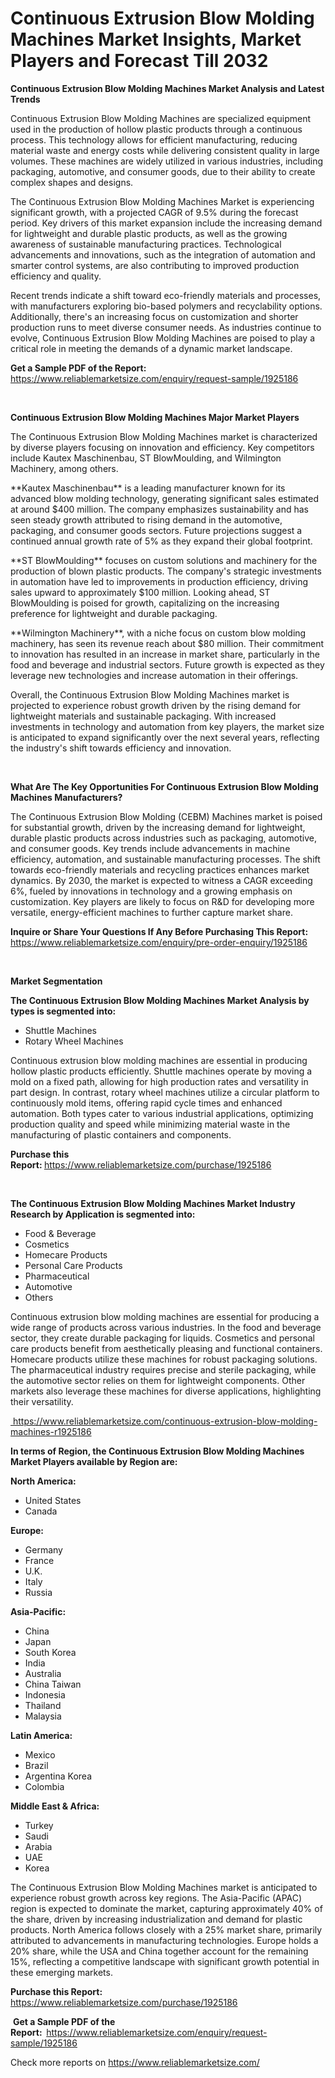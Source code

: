 <p><h1>Continuous Extrusion Blow Molding Machines Market Insights, Market Players and Forecast Till 2032</h1></p><p><strong>Continuous Extrusion Blow Molding Machines Market Analysis and Latest Trends</strong></p>
<p><p>Continuous Extrusion Blow Molding Machines are specialized equipment used in the production of hollow plastic products through a continuous process. This technology allows for efficient manufacturing, reducing material waste and energy costs while delivering consistent quality in large volumes. These machines are widely utilized in various industries, including packaging, automotive, and consumer goods, due to their ability to create complex shapes and designs.</p><p>The Continuous Extrusion Blow Molding Machines Market is experiencing significant growth, with a projected CAGR of 9.5% during the forecast period. Key drivers of this market expansion include the increasing demand for lightweight and durable plastic products, as well as the growing awareness of sustainable manufacturing practices. Technological advancements and innovations, such as the integration of automation and smarter control systems, are also contributing to improved production efficiency and quality.</p><p>Recent trends indicate a shift toward eco-friendly materials and processes, with manufacturers exploring bio-based polymers and recyclability options. Additionally, there's an increasing focus on customization and shorter production runs to meet diverse consumer needs. As industries continue to evolve, Continuous Extrusion Blow Molding Machines are poised to play a critical role in meeting the demands of a dynamic market landscape.</p></p>
<p><strong>Get a Sample PDF of the Report:&nbsp;</strong> <a href="https://www.reliablemarketsize.com/enquiry/request-sample/1925186?utm_campaign=2754&utm_medium=2&utm_source=Github&utm_content=ia&utm_term=28032025&utm_id=continuous-extrusion-blow-molding-machines">https://www.reliablemarketsize.com/enquiry/request-sample/1925186</a></p>
<p>&nbsp;</p>
<p><strong>Continuous Extrusion Blow Molding Machines Major Market Players</strong></p>
<p><p>The Continuous Extrusion Blow Molding Machines market is characterized by diverse players focusing on innovation and efficiency. Key competitors include Kautex Maschinenbau, ST BlowMoulding, and Wilmington Machinery, among others.</p><p>**Kautex Maschinenbau** is a leading manufacturer known for its advanced blow molding technology, generating significant sales estimated at around $400 million. The company emphasizes sustainability and has seen steady growth attributed to rising demand in the automotive, packaging, and consumer goods sectors. Future projections suggest a continued annual growth rate of 5% as they expand their global footprint.</p><p>**ST BlowMoulding** focuses on custom solutions and machinery for the production of blown plastic products. The company's strategic investments in automation have led to improvements in production efficiency, driving sales upward to approximately $100 million. Looking ahead, ST BlowMoulding is poised for growth, capitalizing on the increasing preference for lightweight and durable packaging.</p><p>**Wilmington Machinery**, with a niche focus on custom blow molding machinery, has seen its revenue reach about $80 million. Their commitment to innovation has resulted in an increase in market share, particularly in the food and beverage and industrial sectors. Future growth is expected as they leverage new technologies and increase automation in their offerings.</p><p>Overall, the Continuous Extrusion Blow Molding Machines market is projected to experience robust growth driven by the rising demand for lightweight materials and sustainable packaging. With increased investments in technology and automation from key players, the market size is anticipated to expand significantly over the next several years, reflecting the industry's shift towards efficiency and innovation.</p></p>
<p>&nbsp;</p>
<p><strong>What Are The Key Opportunities For Continuous Extrusion Blow Molding Machines Manufacturers?</strong></p>
<p><p>The Continuous Extrusion Blow Molding (CEBM) Machines market is poised for substantial growth, driven by the increasing demand for lightweight, durable plastic products across industries such as packaging, automotive, and consumer goods. Key trends include advancements in machine efficiency, automation, and sustainable manufacturing processes. The shift towards eco-friendly materials and recycling practices enhances market dynamics. By 2030, the market is expected to witness a CAGR exceeding 6%, fueled by innovations in technology and a growing emphasis on customization. Key players are likely to focus on R&D for developing more versatile, energy-efficient machines to further capture market share.</p></p>
<p><strong>Inquire or Share Your Questions If Any Before Purchasing This Report:</strong> <a href="https://www.reliablemarketsize.com/enquiry/pre-order-enquiry/1925186?utm_campaign=2754&utm_medium=2&utm_source=Github&utm_content=ia&utm_term=28032025&utm_id=continuous-extrusion-blow-molding-machines">https://www.reliablemarketsize.com/enquiry/pre-order-enquiry/1925186</a></p>
<p>&nbsp;</p>
<p><strong>Market Segmentation</strong></p>
<p><strong>The Continuous Extrusion Blow Molding Machines Market Analysis by types is segmented into:</strong></p>
<p><ul><li>Shuttle Machines</li><li>Rotary Wheel Machines</li></ul></p>
<p><p>Continuous extrusion blow molding machines are essential in producing hollow plastic products efficiently. Shuttle machines operate by moving a mold on a fixed path, allowing for high production rates and versatility in part design. In contrast, rotary wheel machines utilize a circular platform to continuously mold items, offering rapid cycle times and enhanced automation. Both types cater to various industrial applications, optimizing production quality and speed while minimizing material waste in the manufacturing of plastic containers and components.</p></p>
<p><strong>Purchase this Report:&nbsp;</strong><a href="https://www.reliablemarketsize.com/purchase/1925186?utm_campaign=2754&utm_medium=2&utm_source=Github&utm_content=ia&utm_term=28032025&utm_id=continuous-extrusion-blow-molding-machines">https://www.reliablemarketsize.com/purchase/1925186</a></p>
<p>&nbsp;</p>
<p><strong>The Continuous Extrusion Blow Molding Machines Market Industry Research by Application is segmented into:</strong></p>
<p><ul><li>Food & Beverage</li><li>Cosmetics</li><li>Homecare Products</li><li>Personal Care Products</li><li>Pharmaceutical</li><li>Automotive</li><li>Others</li></ul></p>
<p><p>Continuous extrusion blow molding machines are essential for producing a wide range of products across various industries. In the food and beverage sector, they create durable packaging for liquids. Cosmetics and personal care products benefit from aesthetically pleasing and functional containers. Homecare products utilize these machines for robust packaging solutions. The pharmaceutical industry requires precise and sterile packaging, while the automotive sector relies on them for lightweight components. Other markets also leverage these machines for diverse applications, highlighting their versatility.</p></p>
<p><a href="https://www.reliablemarketsize.com/continuous-extrusion-blow-molding-machines-r1925186?utm_campaign=2754&utm_medium=2&utm_source=Github&utm_content=ia&utm_term=28032025&utm_id=continuous-extrusion-blow-molding-machines">&nbsp;https://www.reliablemarketsize.com/continuous-extrusion-blow-molding-machines-r1925186</a></p>
<p><strong>In terms of Region, the Continuous Extrusion Blow Molding Machines Market Players available by Region are:</strong></p>
<p>
    <p> <strong> North America: </strong>
        <ul>
            <li>United States</li>
            <li>Canada</li>
        </ul>
        </p> 
    <p> <strong> Europe: </strong>
        <ul>
            <li>Germany</li>
            <li>France</li>
            <li>U.K.</li>
            <li>Italy</li>
            <li>Russia</li>
        </ul>
        </p> 
    <p> <strong> Asia-Pacific: </strong>
        <ul>
            <li>China</li>
            <li>Japan</li>
            <li>South Korea</li>
            <li>India</li>
            <li>Australia</li>
            <li>China Taiwan</li>
            <li>Indonesia</li>
            <li>Thailand</li>
            <li>Malaysia</li>
        </ul>
        </p> 
    <p> <strong> Latin America: </strong>
        <ul>
            <li>Mexico</li>
            <li>Brazil</li>
            <li>Argentina Korea</li>
            <li>Colombia</li>
        </ul>
        </p> 
    <p> <strong> Middle East & Africa: </strong>
        <ul>
            <li>Turkey</li>
            <li>Saudi</li>
            <li>Arabia</li>
            <li>UAE</li>
            <li>Korea</li>
        </ul>
    </p>
    </p>
<p><p>The Continuous Extrusion Blow Molding Machines market is anticipated to experience robust growth across key regions. The Asia-Pacific (APAC) region is expected to dominate the market, capturing approximately 40% of the share, driven by increasing industrialization and demand for plastic products. North America follows closely with a 25% market share, primarily attributed to advancements in manufacturing technologies. Europe holds a 20% share, while the USA and China together account for the remaining 15%, reflecting a competitive landscape with significant growth potential in these emerging markets.</p></p>
<p><strong>Purchase this Report: </strong><a href="https://www.reliablemarketsize.com/purchase/1925186?utm_campaign=2754&utm_medium=2&utm_source=Github&utm_content=ia&utm_term=28032025&utm_id=continuous-extrusion-blow-molding-machines">https://www.reliablemarketsize.com/purchase/1925186</a></p>
<p>&nbsp;<strong>Get a Sample PDF of the Report:&nbsp;&nbsp;</strong><a href="https://www.reliablemarketsize.com/enquiry/request-sample/1925186?utm_campaign=2754&utm_medium=2&utm_source=Github&utm_content=ia&utm_term=28032025&utm_id=continuous-extrusion-blow-molding-machines">https://www.reliablemarketsize.com/enquiry/request-sample/1925186</a></p>
<p><strong></strong></p>
<p>Check more reports on <a href="https://www.reliablemarketsize.com/?utm_campaign=2754&utm_medium=2&utm_source=Github&utm_content=ia&utm_term=28032025&utm_id=continuous-extrusion-blow-molding-machines">https://www.reliablemarketsize.com/</a></p>